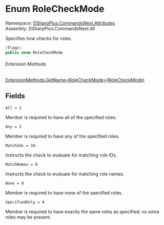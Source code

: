 # Enum RoleCheckMode

Namespace: [DSharpPlus.CommandsNext.Attributes](DSharpPlus.CommandsNext.Attributes.md)  
Assembly: DSharpPlus.CommandsNext.dll

Specifies how <xref href="DSharpPlus.CommandsNext.Attributes.RequireRolesAttribute" data-throw-if-not-resolved="false"></xref> checks for roles.

```csharp
[Flags]
public enum RoleCheckMode
```

###### Extension Methods

[ExtensionMethods.GetName<RoleCheckMode\>\(RoleCheckMode\)](DSharpPlus.SlashCommands.ExtensionMethods.md\#DSharpPlus\_SlashCommands\_ExtensionMethods\_GetName\_\_1\_\_\_0\_)

## Fields

`All = 1` 

Member is required to have all of the specified roles.

`Any = 2` 

Member is required to have any of the specified roles.

`MatchIds = 16` 

Instructs the check to evaluate for matching role IDs.

`MatchNames = 8` 

Instructs the check to evaluate for matching role names.

`None = 0` 

Member is required to have none of the specified roles.

`SpecifiedOnly = 4` 

Member is required to have exactly the same roles as specified; no extra roles may be present.


